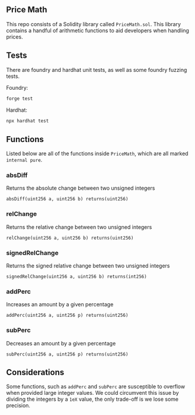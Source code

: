 ## Price Math

This repo consists of a Solidity library called `PriceMath.sol`. This library contains a handful of arithmetic functions to aid developers when handling prices.

## Tests

There are foundry and hardhat unit tests, as well as some foundry fuzzing tests.

Foundry:

```bash
forge test
```

Hardhat:

```bash
npx hardhat test
```

## Functions

Listed below are all of the functions inside `PriceMath`, which are all marked `internal pure`.

### absDiff

Returns the absolute change between two unsigned integers

```solidity
absDiff(uint256 a, uint256 b) returns(uint256)
```

### relChange

Returns the relative change between two unsigned integers

```solidity
relChange(uint256 a, uint256 b) returns(uint256)
```

### signedRelChange

Returns the signed relative change between two unsigned integers

```solidity
signedRelChange(uint256 a, uint256 b) returns(int256)
```

### addPerc

Increases an amount by a given percentage

```solidity
addPerc(uint256 a, uint256 p) returns(uint256)
```

### subPerc

Decreases an amount by a given percentage

```solidity
subPerc(uint256 a, uint256 p) returns(uint256)
```

## Considerations

Some functions, such as `addPerc` and `subPerc` are susceptible to overflow when provided large integer values. We could circumvent this issue by dividing the integers by a `1eX` value, the only trade-off is we lose some precision.
